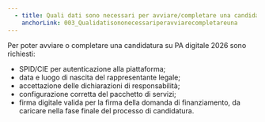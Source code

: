 ```yaml
---
  - title: Quali dati sono necessari per avviare/completare una candidatura?
    anchorLink: 003_Qualidatisononecessariperavviarecompletareuna
---
```


Per poter avviare o completare una candidatura su PA digitale 2026 sono richiesti:<ul><li>SPID/CIE per autenticazione alla piattaforma;</li><li>data e luogo di nascita del rappresentante legale;</li><li>accettazione delle dichiarazioni di responsabilità;</li><li>configurazione corretta del pacchetto di servizi;</li><li> firma digitale valida per la firma della domanda di finanziamento, da caricare nella fase finale del processo di candidatura.</li></ul>